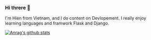### Hi threre 👋

I'm Hien from Vietnam, and I do content on Devlopement. I really enjoy learning languages and framwork Flask and Django.

[![Anrag's github stats](https://github-readme-stats.vercel.app/api?username=hienhuynhxuan)](https://github.com/hienhuynhxuan/github-readme-stats)
